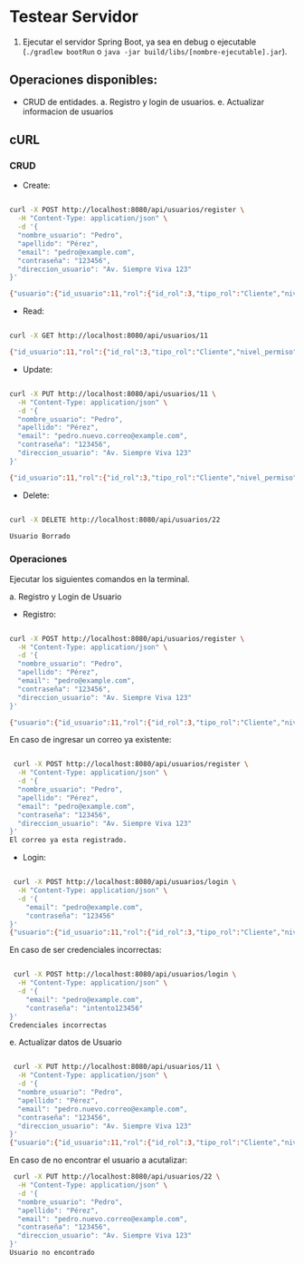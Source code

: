 # Testear Servidor

1. Ejecutar el servidor Spring Boot, ya sea en debug o ejecutable (`./gradlew bootRun` o `java -jar build/libs/[nombre-ejecutable].jar`).

## Operaciones disponibles:

- CRUD de entidades.
a. Registro y login de usuarios.
e. Actualizar informacion de usuarios

## cURL

### CRUD

- Create:

```bash

curl -X POST http://localhost:8080/api/usuarios/register \
  -H "Content-Type: application/json" \
  -d '{
  "nombre_usuario": "Pedro",
  "apellido": "Pérez",
  "email": "pedro@example.com",
  "contraseña": "123456",
  "direccion_usuario": "Av. Siempre Viva 123"
}'

{"usuario":{"id_usuario":11,"rol":{"id_rol":3,"tipo_rol":"Cliente","nivel_permiso":2},"valoracion":null,"nombre_usuario":"Pedro","apellido":"Pérez","email":"pedro@example.com","contraseña":"123456","direccion_usuario":"Av. Siempre Viva 123","fecha_de_registro":"2025-07-12"},"mensaje":"Cuenta Resgistrada"}

```

- Read:

```bash

curl -X GET http://localhost:8080/api/usuarios/11

{"id_usuario":11,"rol":{"id_rol":3,"tipo_rol":"Cliente","nivel_permiso":2},"valoracion":null,"nombre_usuario":"Pedro","apellido":"Pérez","email":"pedro@example.com","contraseña":"123456                                                          ","direccion_usuario":"Av. Siempre Viva 123","fecha_de_registro":"2025-07-12"}

```

- Update:

```bash

curl -X PUT http://localhost:8080/api/usuarios/11 \
  -H "Content-Type: application/json" \
  -d '{
  "nombre_usuario": "Pedro",
  "apellido": "Pérez",
  "email": "pedro.nuevo.correo@example.com",
  "contraseña": "123456",
  "direccion_usuario": "Av. Siempre Viva 123"
}'

{"id_usuario":11,"rol":{"id_rol":3,"tipo_rol":"Cliente","nivel_permiso":2},"valoracion":null,"nombre_usuario":"Pedro","apellido":"Pérez","email":"pedro.nuevo.correo@example.com","contraseña":"123456                                                          ","direccion_usuario":"Av. Siempre Viva 123","fecha_de_registro":"2025-07-12"}

```

- Delete:

```bash

curl -X DELETE http://localhost:8080/api/usuarios/22

Usuario Borrado

```

### Operaciones

Ejecutar los siguientes comandos en la terminal.

a. Registro y Login de Usuario

- Registro:

```bash

curl -X POST http://localhost:8080/api/usuarios/register \
  -H "Content-Type: application/json" \
  -d '{
  "nombre_usuario": "Pedro",
  "apellido": "Pérez",
  "email": "pedro@example.com",
  "contraseña": "123456",
  "direccion_usuario": "Av. Siempre Viva 123"
}'

{"usuario":{"id_usuario":11,"rol":{"id_rol":3,"tipo_rol":"Cliente","nivel_permiso":2},"valoracion":null,"nombre_usuario":"Pedro","apellido":"Pérez","email":"pedro@example.com","contraseña":"123456","direccion_usuario":"Av. Siempre Viva 123","fecha_de_registro":"2025-07-12"},"mensaje":"Cuenta Resgistrada"}

```

En caso de ingresar un correo ya existente:

```bash

 curl -X POST http://localhost:8080/api/usuarios/register \
  -H "Content-Type: application/json" \
  -d '{
  "nombre_usuario": "Pedro",
  "apellido": "Pérez",
  "email": "pedro@example.com",
  "contraseña": "123456",
  "direccion_usuario": "Av. Siempre Viva 123"
}'
El correo ya esta registrado.

```

- Login:

```bash

 curl -X POST http://localhost:8080/api/usuarios/login \
  -H "Content-Type: application/json" \
  -d '{
    "email": "pedro@example.com",
    "contraseña": "123456"
}'
{"usuario":{"id_usuario":11,"rol":{"id_rol":3,"tipo_rol":"Cliente","nivel_permiso":2},"valoracion":null,"nombre_usuario":"Pedro","apellido":"Pérez","email":"pedro@example.com","contraseña":"123456                                                          ","direccion_usuario":"Av. Siempre Viva 123","fecha_de_registro":"2025-07-12"},"mensaje":"Acceso Garantizado"}

```

En caso de ser credenciales incorrectas:

```bash

 curl -X POST http://localhost:8080/api/usuarios/login \
  -H "Content-Type: application/json" \
  -d '{
    "email": "pedro@example.com",
    "contraseña": "intento123456"
}'
Credenciales incorrectas

```

e. Actualizar datos de Usuario 

```bash

 curl -X PUT http://localhost:8080/api/usuarios/11 \
  -H "Content-Type: application/json" \
  -d '{
  "nombre_usuario": "Pedro",
  "apellido": "Pérez",
  "email": "pedro.nuevo.correo@example.com",
  "contraseña": "123456",
  "direccion_usuario": "Av. Siempre Viva 123"
}'
{"usuario":{"id_usuario":11,"rol":{"id_rol":3,"tipo_rol":"Cliente","nivel_permiso":2},"valoracion":null,"nombre_usuario":"Pedro","apellido":"Pérez","email":"pedro.nuevo.correo@example.com","contraseña":"123456","direccion_usuario":"Av. Siempre Viva 123","fecha_de_registro":"2025-07-12"},"mensaje":"Usuario Actualizado"}

```

En caso de no encontrar el usuario a acutalizar:

```bash
 curl -X PUT http://localhost:8080/api/usuarios/22 \
  -H "Content-Type: application/json" \
  -d '{
  "nombre_usuario": "Pedro",
  "apellido": "Pérez",
  "email": "pedro.nuevo.correo@example.com",
  "contraseña": "123456",
  "direccion_usuario": "Av. Siempre Viva 123"
}'
Usuario no encontrado

```
